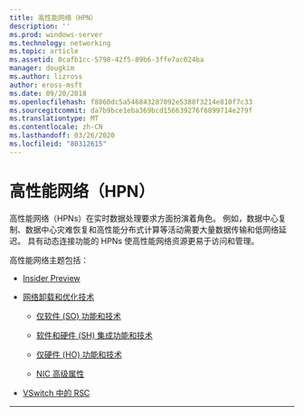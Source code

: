```yaml
---
title: 高性能网络（HPN）
description: ''
ms.prod: windows-server
ms.technology: networking
ms.topic: article
ms.assetid: 0cafb1cc-5798-42f5-89b6-3ffe7ac024ba
manager: dougkim
ms.author: lizross
author: eross-msft
ms.date: 09/20/2018
ms.openlocfilehash: f8860dc5a546843287092e5388f3214e810f7c33
ms.sourcegitcommit: da7b9bce1eba369bcd156639276f6899714e279f
ms.translationtype: MT
ms.contentlocale: zh-CN
ms.lasthandoff: 03/26/2020
ms.locfileid: "80312615"
---
```

# <a name="high-performance-networking-hpn"></a>高性能网络（HPN）

高性能网络（HPNs）在实时数据处理要求方面扮演着角色。 例如，数据中心复制、数据中心灾难恢复和高性能分布式计算等活动需要大量数据传输和低网络延迟。 具有动态连接功能的 HPNs 使高性能网络资源更易于访问和管理。 


高性能网络主题包括：

- [Insider Preview](hpn-insider-preview.md)

- [网络卸载和优化技术](network-offload-and-optimization.md)

  - [仅软件 (SO) 功能和技术](hpn-software-only-features.md)

  - [软件和硬件 (SH) 集成功能和技术](hpn-software-hardware-features.md)

  - [仅硬件 (HO) 功能和技术](hpn-hardware-only-features.md)

  - [NIC 高级属性](hpn-nic-advanced-properties.md)

- [VSwitch 中的 RSC](rsc-in-the-vswitch.md)

---
